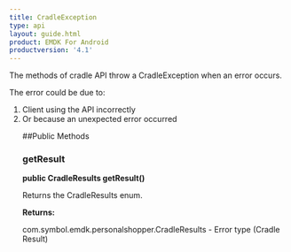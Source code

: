 ```yaml
---
title: CradleException
type: api
layout: guide.html
product: EMDK For Android
productversion: '4.1'
---
```



The methods of cradle API throw a CradleException when an error
 occurs.

 The error could be due to:
 <ol>
 <li>Client using the API incorrectly
 <li>Or because an unexpected error occurred

##Public Methods

### getResult

**public CradleResults getResult()**

Returns the CradleResults enum.

**Returns:**

com.symbol.emdk.personalshopper.CradleResults - Error type (Cradle Result)









